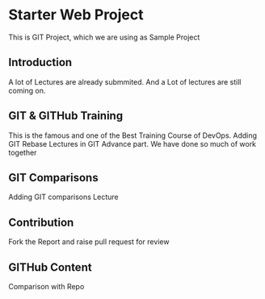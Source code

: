 # Starter Web Project
This is GIT Project, which we are using as Sample Project

## Introduction
A lot of Lectures are already submmited.
And a Lot of lectures are still coming on.

## GIT & GITHub Training
This is the famous and one of the Best Training Course of DevOps.
Adding GIT Rebase Lectures in GIT Advance part. We have done so much of work together

## GIT Comparisons
Adding GIT comparisons Lecture

## Contribution
Fork the Report and raise pull request for review

## GITHub Content
Comparison with Repo
